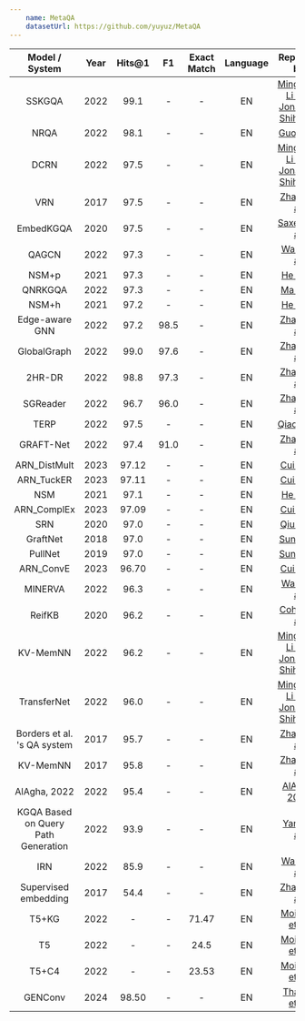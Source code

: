```yaml
---
    name: MetaQA
    datasetUrl: https://github.com/yuyuz/MetaQA
---
```


|           Model / System            | Year | Hits@1 |  F1  | Exact Match | Language |                                    Reported by                                     |
|:-----------------------------------:|:----:|:------:|:----:|:-----------:|:--------:|:----------------------------------------------------------------------------------:|
|               SSKGQA                | 2022 |  99.1  |  -   |      -      |    EN    |     [Mingchen Li and Jonathan Shihao Ji](https://arxiv.org/pdf/2204.10194.pdf)     |
|                NRQA                 | 2022 |  98.1  |  -   |      -      |    EN    | [Guo et al.](https://link.springer.com/content/pdf/10.1007/s10489-022-03927-0.pdf) |
|                DCRN                 | 2022 |  97.5  |  -   |      -      |    EN    |     [Mingchen Li and Jonathan Shihao Ji](https://arxiv.org/pdf/2204.10194.pdf)     |
|                 VRN                 | 2017 |  97.5  |  -   |      -      |    EN    |                [Zhang et al.](https://arxiv.org/pdf/1709.04071.pdf)                |
|              EmbedKGQA              | 2020 |  97.5  |  -   |      -      |    EN    |          [Saxena et al.](https://aclanthology.org/2020.acl-main.412.pdf)           |
|                QAGCN                | 2022 |  97.3  |  -   |      -      |    EN    |                [Wang et al.](https://arxiv.org/pdf/2206.01818.pdf)                 |
|                NSM+p                | 2021 |  97.3  |  -   |      -      |    EN    |                 [He et al.](https://arxiv.org/pdf/2101.03737.pdf)                  |
|               QNRKGQA               | 2022 |  97.3  |  -   |      -      |    EN    |    [Ma et al.](https://link.springer.com/chapter/10.1007/978-3-031-10983-6_11)     |
|                NSM+h                | 2021 |  97.2  |  -   |      -      |    EN    |                 [He et al.](https://arxiv.org/pdf/2101.03737.pdf)                  |
|           Edge-aware GNN            | 2022 |  97.2  | 98.5 |      -      |    EN    |    [Zhang et al.](https://downloads.hindawi.com/journals/cin/2022/4734179.pdf)     |
|             GlobalGraph             | 2022 |  99.0  | 97.6 |      -      |    EN    |    [Zhang et al.](https://downloads.hindawi.com/journals/cin/2022/4734179.pdf)     |
|               2HR-DR                | 2022 |  98.8  | 97.3 |      -      |    EN    |    [Zhang et al.](https://downloads.hindawi.com/journals/cin/2022/4734179.pdf)     |
|              SGReader               | 2022 |  96.7  | 96.0 |      -      |    EN    |    [Zhang et al.](https://downloads.hindawi.com/journals/cin/2022/4734179.pdf)     |
|                TERP                 | 2022 |  97.5  |  -   |      -      |    EN    |           [Qiao et al.](https://aclanthology.org/2022.coling-1.156.pdf)            |
|              GRAFT-Net              | 2022 |  97.4  | 91.0 |      -      |    EN    |    [Zhang et al.](https://downloads.hindawi.com/journals/cin/2022/4734179.pdf)     |
|            ARN_DistMult             | 2023 | 97.12  |  -   |      -      |    EN    |                 [Cui et al.](https://www.sciencedirect.com/science/article/abs/pii/S0020025522013317)                  |
|              ARN_TuckER               | 2023 | 97.11  |  -   |      -      |    EN    |                 [Cui et al.](https://www.sciencedirect.com/science/article/abs/pii/S0020025522013317)                  |
|                 NSM                 | 2021 |  97.1  |  -   |      -      |    EN    |                 [He et al.](https://arxiv.org/pdf/2101.03737.pdf)                  |
|             ARN_ComplEx             | 2023 | 97.09  |  -   |      -      |    EN    |                 [Cui et al.](https://www.sciencedirect.com/science/article/abs/pii/S0020025522013317)                  |
|                 SRN                 | 2020 |  97.0  |  -   |      -      |    EN    |            [Qiu et al.](https://dl.acm.org/doi/10.1145/3336191.3371812)            |
|              GraftNet               | 2018 |  97.0  |  -   |      -      |    EN    |                [Sun et al.](https://aclanthology.org/D18-1455.pdf)                 |
|               PullNet               | 2019 |  97.0  |  -   |      -      |    EN    |                 [Sun et al.](https://arxiv.org/pdf/1904.09537.pdf)                 |
|              ARN_ConvE              | 2023 | 96.70  |  -   |      -      |    EN    |                 [Cui et al.](https://www.sciencedirect.com/science/article/abs/pii/S0020025522013317)                  |
|               MINERVA               | 2022 |  96.3  |  -   |      -      |    EN    |                [Wang et al.](https://arxiv.org/pdf/2206.01818.pdf)                 |
|               ReifKB                | 2020 |  96.2  |  -   |      -      |    EN    |                [Cohen et al.](https://arxiv.org/pdf/2002.06115.pdf)                |
|              KV-MemNN               | 2022 |  96.2  |  -   |      -      |    EN    |     [Mingchen Li and Jonathan Shihao Ji](https://arxiv.org/pdf/2204.10194.pdf)     |
|             TransferNet             | 2022 |  96.0  |  -   |      -      |    EN    |     [Mingchen Li and Jonathan Shihao Ji](https://arxiv.org/pdf/2204.10194.pdf)     |
|     Borders et al. 's QA system     | 2017 |  95.7  |  -   |      -      |    EN    |                [Zhang et al.](https://arxiv.org/pdf/1709.04071.pdf)                |
|              KV-MemNN               | 2017 |  95.8  |  -   |      -      |    EN    |                [Zhang et al.](https://arxiv.org/pdf/1709.04071.pdf)                |
|            AlAgha, 2022             | 2022 |  95.4  |  -   |      -      |    EN    |    [AlAgha, 2022](https://ieeexplore.ieee.org/stamp/stamp.jsp?arnumber=9834917)    |
| KGQA Based on Query Path Generation | 2022 |  93.9  |  -   |      -      |    EN    |   [Yang et al.](https://link.springer.com/chapter/10.1007/978-3-031-10983-6_12)    |
|                 IRN                 | 2022 |  85.9  |  -   |      -      |    EN    |                [Wang et al.](https://arxiv.org/pdf/2206.01818.pdf)                 |
|        Supervised embedding         | 2017 |  54.4  |  -   |      -      |    EN    |                [Zhang et al.](https://arxiv.org/pdf/1709.04071.pdf)                |
|                T5+KG                | 2022 |   -    |  -   |    71.47    |    EN    |               [Moiseev et al.](https://arxiv.org/pdf/2205.08184.pdf)               |
|                 T5                  | 2022 |   -    |  -   |    24.5     |    EN    |               [Moiseev et al.](https://arxiv.org/pdf/2205.08184.pdf)               |
|                T5+C4                | 2022 |   -    |  -   |    23.53    |    EN    |               [Moiseev et al.](https://arxiv.org/pdf/2205.08184.pdf)     |
|               GENConv               | 2024 |   98.50    |  -   |    -    |    EN    | [Thambi et al.](https://link.springer.com/article/10.1007/s10844-023-00839-4)    |
